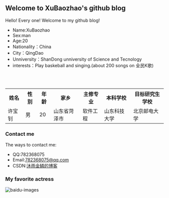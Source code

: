 ## Welcome to XuBaozhao's github blog

Hello! Every one! Welcome to my github blog!<br />
* Name:XuBaozhao
* Sex:man
* Age:20
* Nationality：China
* City：QingDao
* Unniversity：ShanDong unniversity of Science and Tecnology
* interests：Play baskeball and singing.(about 200 songs on 全民K歌)<br /><br />

<div>
        <table border="0">
	  <tr>
	    <th>姓名</th>
	    <th>性别</th>
      <th>年龄</th>
      <th>家乡</th>
      <th>主修专业</th>
      <th>本科学校</th>
      <th>目标研究生学校</th>
	  </tr>
	  <tr>
	    <td>许宝钊</td>
	    <td>男</td>
      <td>20</td>
      <td>山东省菏泽市</td>
      <td>软件工程</td>
      <td>山东科技大学</td>
      <td>北京邮电大学</td>
	  </tr>
	</table>
</div>

### Contact me

The ways to contact me:<br />
* QQ:782368075
* Email:782368075@qq.com<br />
* CSDN:[沐雨金鳞的博客](https://blog.csdn.net/qq_38262266)

### My favorite actress 

![baidu-images](https://gss2.bdstatic.com/9fo3dSag_xI4khGkpoWK1HF6hhy/baike/c0%3Dbaike180%2C5%2C5%2C180%2C60/sign=012d5f65c68065386fe7ac41f6b4ca21/91ef76c6a7efce1b0f2812e1a351f3deb48f659e.jpg "baidu")  



